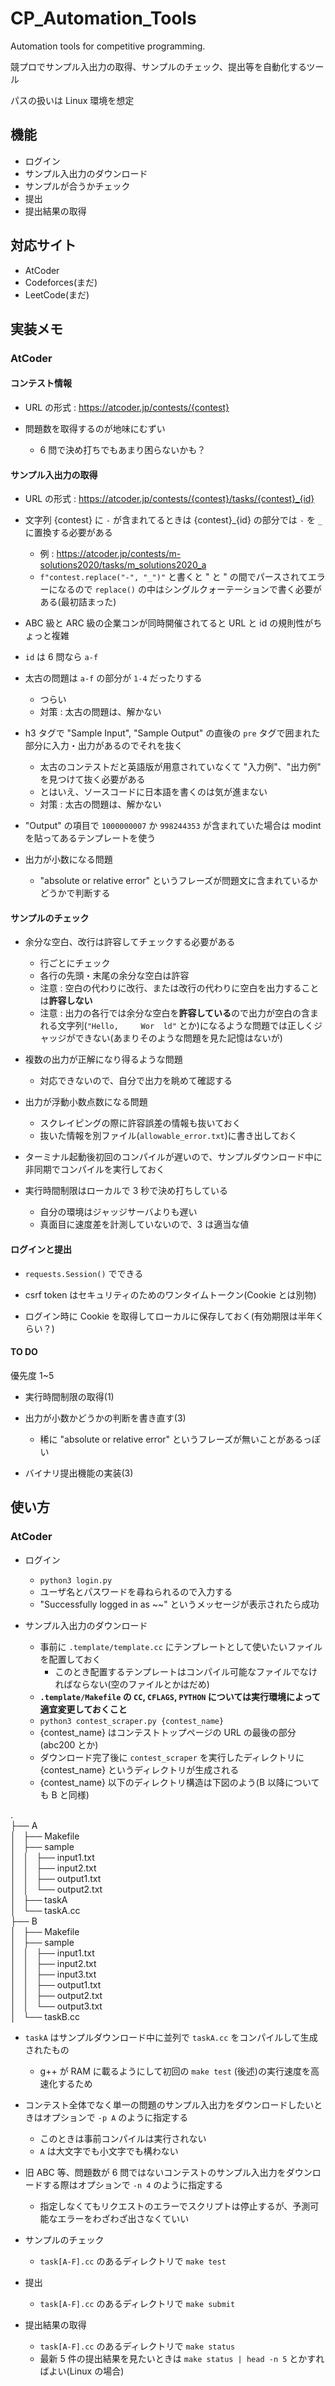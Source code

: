 # CP_Automation_Tools
Automation tools for competitive programming. 

競プロでサンプル入出力の取得、サンプルのチェック、提出等を自動化するツール

パスの扱いは Linux 環境を想定

## 機能

- ログイン
- サンプル入出力のダウンロード
- サンプルが合うかチェック
- 提出
- 提出結果の取得

## 対応サイト

- AtCoder
- Codeforces(まだ)
- LeetCode(まだ)

## 実装メモ

### AtCoder

#### コンテスト情報

- URL の形式 : https://atcoder.jp/contests/{contest}

- 問題数を取得するのが地味にむずい
  - 6 問で決め打ちでもあまり困らないかも？

#### サンプル入出力の取得

- URL の形式 : https://atcoder.jp/contests/{contest}/tasks/{contest}_{id}

- 文字列 {contest} に ```-``` が含まれてるときは {contest}_{id} の部分では ```-``` を ```_``` に置換する必要がある
  - 例 : https://atcoder.jp/contests/m-solutions2020/tasks/m_solutions2020_a
  - ```f"contest.replace("-", "_")"``` と書くと " と " の間でパースされてエラーになるので ```replace()``` の中はシングルクォーテーションで書く必要がある(最初詰まった)

- ABC 級と ARC 級の企業コンが同時開催されてると URL と id の規則性がちょっと複雑

- ```id``` は 6 問なら ```a-f```

- 太古の問題は ```a-f``` の部分が ```1-4``` だったりする
  - つらい
  - 対策 : 太古の問題は、解かない

- h3 タグで "Sample Input", "Sample Output" の直後の ```pre``` タグで囲まれた部分に入力・出力があるのでそれを抜く
  - 太古のコンテストだと英語版が用意されていなくて "入力例"、"出力例" を見つけて抜く必要がある
  - とはいえ、ソースコードに日本語を書くのは気が進まない
  - 対策 : 太古の問題は、解かない

- "Output" の項目で ```1000000007``` か ```998244353``` が含まれていた場合は modint を貼ってあるテンプレートを使う

- 出力が小数になる問題
  - "absolute or relative error" というフレーズが問題文に含まれているかどうかで判断する

#### サンプルのチェック

- 余分な空白、改行は許容してチェックする必要がある
  - 行ごとにチェック
  - 各行の先頭・末尾の余分な空白は許容
  - 注意 : 空白の代わりに改行、または改行の代わりに空白を出力することは**許容しない**
  - 注意 : 出力の各行では余分な空白を**許容している**ので出力が空白の含まれる文字列(```"Hello,     Wor  ld"``` とか)になるような問題では正しくジャッジができない(あまりそのような問題を見た記憶はないが)

- 複数の出力が正解になり得るような問題
  - 対応できないので、自分で出力を眺めて確認する

- 出力が浮動小数点数になる問題
  - スクレイピングの際に許容誤差の情報も抜いておく
  - 抜いた情報を別ファイル(```allowable_error.txt```)に書き出しておく

- ターミナル起動後初回のコンパイルが遅いので、サンプルダウンロード中に非同期でコンパイルを実行しておく

- 実行時間制限はローカルで 3 秒で決め打ちしている
  - 自分の環境はジャッジサーバよりも遅い
  - 真面目に速度差を計測していないので、3 は適当な値

#### ログインと提出

- ```requests.Session()``` でできる

- csrf token はセキュリティのためのワンタイムトークン(Cookie とは別物)

- ログイン時に Cookie を取得してローカルに保存しておく(有効期限は半年くらい？)

#### TO DO

優先度 1~5

- 実行時間制限の取得(1)

- 出力が小数かどうかの判断を書き直す(3)
  - 稀に "absolute or relative error" というフレーズが無いことがあるっぽい

- バイナリ提出機能の実装(3)

## 使い方

### AtCoder

- ログイン
  - ```python3 login.py```
  - ユーザ名とパスワードを尋ねられるので入力する
  - "Successfully logged in as ~~" というメッセージが表示されたら成功

- サンプル入出力のダウンロード
  - 事前に ```.template/template.cc``` にテンプレートとして使いたいファイルを配置しておく
    - このとき配置するテンプレートはコンパイル可能なファイルでなければならない(空のファイルとかはだめ)
  - **```.template/Makefile``` の ```CC```, ```CFLAGS```, ```PYTHON``` については実行環境によって適宜変更しておくこと**
  - ```python3 contest_scraper.py {contest_name}```
  - {contest_name} はコンテストトップページの URL の最後の部分(abc200 とか)
  - ダウンロード完了後に ```contest_scraper``` を実行したディレクトリに {contest_name} というディレクトリが生成される
  - {contest_name} 以下のディレクトリ構造は下図のよう(B 以降についても B と同様)

.  
├── A  
│   ├── Makefile  
│   ├── sample  
│   │   ├── input1.txt  
│   │   ├── input2.txt  
│   │   ├── output1.txt  
│   │   └── output2.txt  
│   ├── taskA  
│   └── taskA.cc  
├── B  
│   ├── Makefile  
│   ├── sample  
│   │   ├── input1.txt  
│   │   ├── input2.txt  
│   │   ├── input3.txt  
│   │   ├── output1.txt  
│   │   ├── output2.txt  
│   │   └── output3.txt  
│   └── taskB.cc  

  - ```taskA``` はサンプルダウンロード中に並列で ```taskA.cc``` をコンパイルして生成されたもの
    - g++ が RAM に載るようにして初回の ```make test``` (後述)の実行速度を高速化するため 
  - コンテスト全体でなく単一の問題のサンプル入出力をダウンロードしたいときはオプションで ```-p A``` のように指定する
    - このときは事前コンパイルは実行されない
    - ```A``` は大文字でも小文字でも構わない
  - 旧 ABC 等、問題数が $6$ 問ではないコンテストのサンプル入出力をダウンロードする際はオプションで ```-n 4``` のように指定する
    - 指定しなくてもリクエストのエラーでスクリプトは停止するが、予測可能なエラーをわざわざ出さなくていい

- サンプルのチェック
  - ```task[A-F].cc``` のあるディレクトリで ```make test```

- 提出
  - ```task[A-F].cc``` のあるディレクトリで ```make submit```

- 提出結果の取得
  - ```task[A-F].cc``` のあるディレクトリで ```make status```
  - 最新 5 件の提出結果を見たいときは ```make status | head -n 5``` とかすればよい(Linux の場合)
